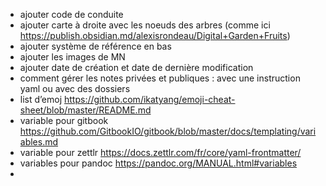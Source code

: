 - ajouter code de conduite
- ajouter carte à droite avec les noeuds des arbres (comme ici https://publish.obsidian.md/alexisrondeau/Digital+Garden+Fruits)
- ajouter système de référence en bas
- ajouter les images de MN
- ajouter date de création et date de dernière modification
- comment gérer les notes privées et publiques : avec une instruction yaml ou avec des dossiers
- list d’emoj https://github.com/ikatyang/emoji-cheat-sheet/blob/master/README.md
- variable pour gitbook https://github.com/GitbookIO/gitbook/blob/master/docs/templating/variables.md
- variable pour zettlr https://docs.zettlr.com/fr/core/yaml-frontmatter/
- variables pour pandoc https://pandoc.org/MANUAL.html#variables
- 
